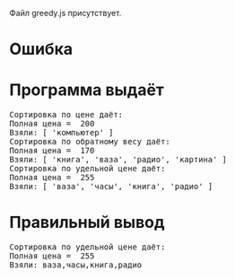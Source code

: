 Файл greedy.js присутствует.
# Ошибка
# Программа выдаёт
<pre>
Сортировка по цене даёт:
Полная цена =  200
Взяли: [ 'компьютер' ]
Сортировка по обратному весу даёт:
Полная цена =  170
Взяли: [ 'книга', 'ваза', 'радио', 'картина' ]
Сортировка по удельной цене даёт:
Полная цена =  255
Взяли: [ 'ваза', 'часы', 'книга', 'радио' ]
</pre>
# Правильный вывод
<pre>Сортировка по удельной цене даёт:
Полная цена =  255
Взяли: ваза,часы,книга,радио
</pre>